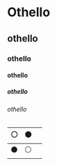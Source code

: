# Othello
## othello
### othello
#### othello
##### othello
###### othello

|:white_circle:|:black_circle:|   |
|---|---|---|
|:black_circle:|:white_circle:|   |
